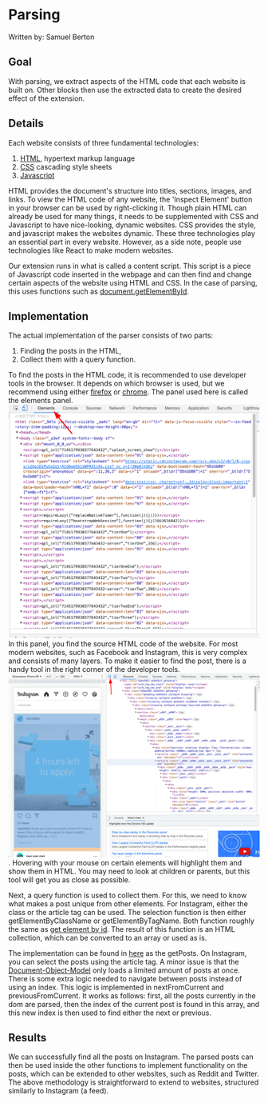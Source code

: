 # Parsing

Written by: Samuel Berton

## Goal

With parsing, we extract aspects of the HTML code that each website is built on. Other blocks then use the extracted data to create the desired effect of the extension.

## Details

Each website consists of three fundamental technologies:

1. [HTML][1], hypertext markup language
2. [CSS][2] cascading style sheets
3. [Javascript][3]

HTML provides the document's structure into titles, sections, images, and links. To view the HTML code of any website, the 'Inspect Element' button in your browser can be used by right-clicking it.
Though plain HTML can already be used for many things, it needs to be supplemented with CSS and Javascript to have nice-looking, dynamic websites. CSS provides the style, and javascript makes the websites dynamic. These three technologies play an essential part in every website. However, as a side note, people use technologies like React to make modern websites.

Our extension runs in what is called a content script. This script is a piece of Javascript code inserted in the webpage and can then find and change certain aspects of the website using HTML and CSS. In the case of parsing, this uses functions such as [document.getElementById][4].

## Implementation

The actual implementation of the parser consists of two parts:

1. Finding the posts in the HTML,
2. Collect them with a query function.

To find the posts in the HTML code, it is recommended to use developer tools in the browser. It depends on which browser is used, but we recommend using either [firefox][6] or [chrome][5]. The panel used here is called the elements panel. ![Elements panel](images/elements_panel.png) In this panel, you find the source HTML code of the website. For most modern websites, such as Facebook and Instagram, this is very complex and consists of many layers. To make it easier to find the post, there is a handy tool in the right corner of the developer tools. ![Selection Tool](./images/selection_tool.png). Hovering with your mouse on certain elements will highlight them and show them in HTML. You may need to look at children or parents, but this tool will get you as close as possible.

Next, a query function is used to collect them. For this, we need to know what makes a post unique from other elements. For Instagram, either the class or the article tag can be used. The selection function is then either getElementByClassName or getElementByTagName. Both function roughly the same as [get element by id][4]. The result of this function is an HTML collection, which can be converted to an array or used as is.

The implementation can be found in [here](../../src/helpers/helper_script.js) as the getPosts. On Instagram, you can select the posts using the article tag. A minor issue is that the [Document-Object-Model](https://developer.mozilla.org/en-US/docs/Web/API/Document_Object_Model/Introduction) only loads a limited amount of posts at once. There is some extra logic needed to navigate between posts instead of using an index. This logic is implemented in nextFromCurrent and previousFromCurrent. It works as follows: first, all the posts currently in the dom are parsed, then the index of the current post is found in this array, and this new index is then used to find either the next or previous.

## Results

We can successfully find all the posts on Instagram. The parsed posts can then be used inside the other functions to implement functionality on the posts, which can be extended to other websites, such as Reddit and Twitter. The above methodology is straightforward to extend to websites, structured similarly to Instagram (a feed).

[1]: https://en.wikipedia.org/wiki/HTML "HTML"
[2]: https://en.wikipedia.org/wiki/CSS "CSS"
[3]: https://en.wikipedia.org/wiki/JavaScript "Javascript"
[4]: https://developer.mozilla.org/en-US/docs/Web/API/Document/getElementById "Get element by id"
[5]: https://developer.chrome.com/docs/devtools/ "Chrome devtools"
[6]: https://developer.mozilla.org/en-US/docs/Tools "Mozilla devtools"
